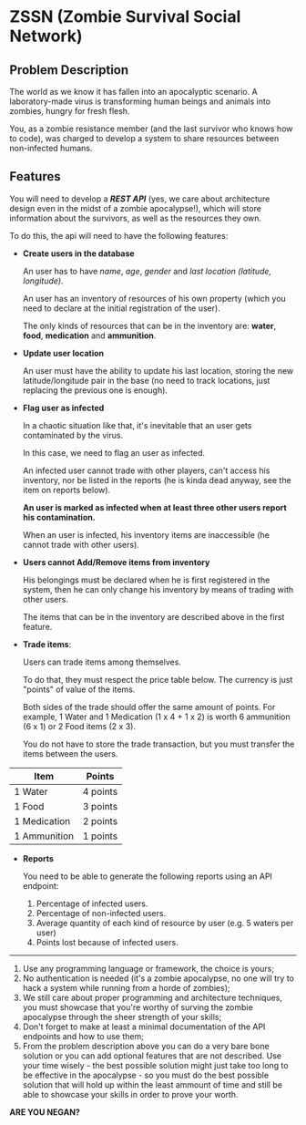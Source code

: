 # ZSSN (Zombie Survival Social Network)

## Problem Description

The world as we know it has fallen into an apocalyptic scenario. A laboratory-made virus is transforming human beings and animals into zombies, hungry for fresh flesh.

You, as a zombie resistance member (and the last survivor who knows how to code), was charged to develop a system to share resources between non-infected humans.

## Features

You will need to develop a ***REST API*** (yes, we care about architecture design even in the midst of a zombie apocalypse!), which will store information about the survivors, as well as the resources they own.

To do this, the api will need to have the following features:

- **Create users in the database**

  An user has to have *name*, *age*, *gender* and *last location (latitude, longitude)*.

  An user has an inventory of resources of his own property (which you need to declare at the initial registration of the user).

  The only kinds of resources that can be in the inventory are: **water**, **food**, **medication** and **ammunition**.

- **Update user location**

  An user must have the ability to update his last location, storing the new latitude/longitude pair in the base (no need to track locations, just replacing the previous one is enough).

- **Flag user as infected**

  In a chaotic situation like that, it's inevitable that an user gets contaminated by the virus.

  In this case, we need to flag an user as infected.

  An infected user cannot trade with other players, can't access his inventory, nor be listed in the reports (he is kinda dead anyway, see the item on reports below).

  **An user is marked as infected when at least three other users report his contamination.**

  When an user is infected, his inventory items are inaccessible (he cannot trade with other users).

- **Users cannot Add/Remove items from inventory**

  His belongings must be declared when he is first registered in the system, then he can only change his inventory by means of trading with other users.

  The items that can be in the inventory are described above in the first feature.

- **Trade items**:

  Users can trade items among themselves.

  To do that, they must respect the price table below. The currency is just "points" of value of the items.

  Both sides of the trade should offer the same amount of points. For example, 1 Water and 1 Medication (1 x 4 + 1 x 2) is worth 6 ammunition (6 x 1) or 2 Food items (2 x 3).

  You do not have to store the trade transaction, but you must transfer the items between the users.

| Item         | Points   |
|--------------|----------|
| 1 Water      | 4 points |
| 1 Food       | 3 points |
| 1 Medication | 2 points |
| 1 Ammunition | 1 points |

- **Reports**

  You need to be able to generate the following reports using an API endpoint:

    1. Percentage of infected users.
    1. Percentage of non-infected users.
    3. Average quantity of each kind of resource by user (e.g. 5 waters per user)
    4. Points lost because of infected users.

---------------------------------------

1. Use any programming language or framework, the choice is yours;
2. No authentication is needed (it's a zombie apocalypse, no one will try to hack a system while running from a horde of zombies);
3. We still care about proper programming and architecture techniques, you must showcase that you're worthy of surving the zombie apocalypse through the sheer strength of your skills;
4. Don't forget to make at least a minimal documentation of the API endpoints and how to use them;
5. From the problem description above you can do a very bare bone solution or you can add optional features that are not described. Use your time wisely - the best possible solution might just take too long to be effective in the apocalypse - so you must do the best possible solution that will hold up within the least ammount of time and still be able to showcase your skills in order to prove your worth.

**ARE YOU NEGAN?**
